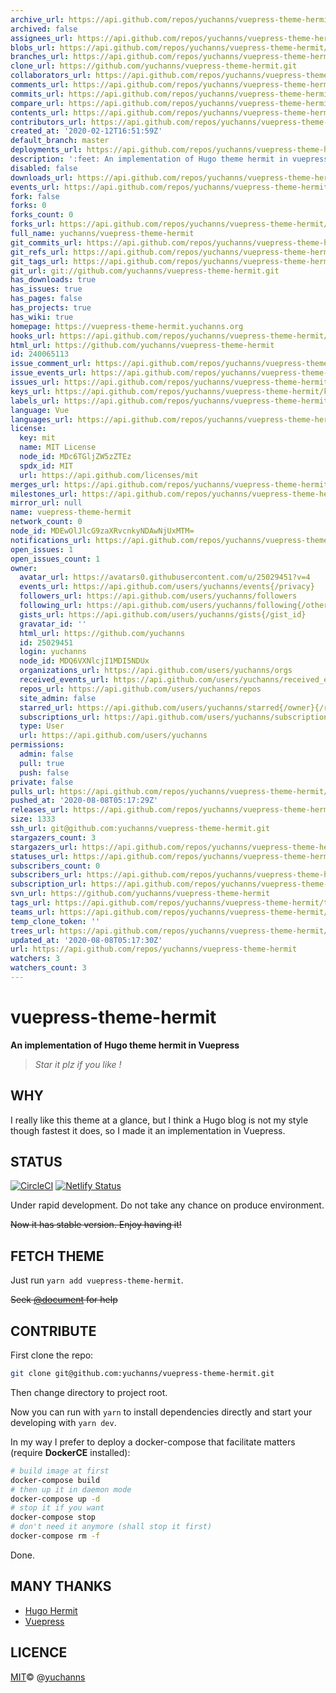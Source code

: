 ```yaml
---
archive_url: https://api.github.com/repos/yuchanns/vuepress-theme-hermit/{archive_format}{/ref}
archived: false
assignees_url: https://api.github.com/repos/yuchanns/vuepress-theme-hermit/assignees{/user}
blobs_url: https://api.github.com/repos/yuchanns/vuepress-theme-hermit/git/blobs{/sha}
branches_url: https://api.github.com/repos/yuchanns/vuepress-theme-hermit/branches{/branch}
clone_url: https://github.com/yuchanns/vuepress-theme-hermit.git
collaborators_url: https://api.github.com/repos/yuchanns/vuepress-theme-hermit/collaborators{/collaborator}
comments_url: https://api.github.com/repos/yuchanns/vuepress-theme-hermit/comments{/number}
commits_url: https://api.github.com/repos/yuchanns/vuepress-theme-hermit/commits{/sha}
compare_url: https://api.github.com/repos/yuchanns/vuepress-theme-hermit/compare/{base}...{head}
contents_url: https://api.github.com/repos/yuchanns/vuepress-theme-hermit/contents/{+path}
contributors_url: https://api.github.com/repos/yuchanns/vuepress-theme-hermit/contributors
created_at: '2020-02-12T16:51:59Z'
default_branch: master
deployments_url: https://api.github.com/repos/yuchanns/vuepress-theme-hermit/deployments
description: ':feet: An implementation of Hugo theme hermit in vuepress'
disabled: false
downloads_url: https://api.github.com/repos/yuchanns/vuepress-theme-hermit/downloads
events_url: https://api.github.com/repos/yuchanns/vuepress-theme-hermit/events
fork: false
forks: 0
forks_count: 0
forks_url: https://api.github.com/repos/yuchanns/vuepress-theme-hermit/forks
full_name: yuchanns/vuepress-theme-hermit
git_commits_url: https://api.github.com/repos/yuchanns/vuepress-theme-hermit/git/commits{/sha}
git_refs_url: https://api.github.com/repos/yuchanns/vuepress-theme-hermit/git/refs{/sha}
git_tags_url: https://api.github.com/repos/yuchanns/vuepress-theme-hermit/git/tags{/sha}
git_url: git://github.com/yuchanns/vuepress-theme-hermit.git
has_downloads: true
has_issues: true
has_pages: false
has_projects: true
has_wiki: true
homepage: https://vuepress-theme-hermit.yuchanns.org
hooks_url: https://api.github.com/repos/yuchanns/vuepress-theme-hermit/hooks
html_url: https://github.com/yuchanns/vuepress-theme-hermit
id: 240065113
issue_comment_url: https://api.github.com/repos/yuchanns/vuepress-theme-hermit/issues/comments{/number}
issue_events_url: https://api.github.com/repos/yuchanns/vuepress-theme-hermit/issues/events{/number}
issues_url: https://api.github.com/repos/yuchanns/vuepress-theme-hermit/issues{/number}
keys_url: https://api.github.com/repos/yuchanns/vuepress-theme-hermit/keys{/key_id}
labels_url: https://api.github.com/repos/yuchanns/vuepress-theme-hermit/labels{/name}
language: Vue
languages_url: https://api.github.com/repos/yuchanns/vuepress-theme-hermit/languages
license:
  key: mit
  name: MIT License
  node_id: MDc6TGljZW5zZTEz
  spdx_id: MIT
  url: https://api.github.com/licenses/mit
merges_url: https://api.github.com/repos/yuchanns/vuepress-theme-hermit/merges
milestones_url: https://api.github.com/repos/yuchanns/vuepress-theme-hermit/milestones{/number}
mirror_url: null
name: vuepress-theme-hermit
network_count: 0
node_id: MDEwOlJlcG9zaXRvcnkyNDAwNjUxMTM=
notifications_url: https://api.github.com/repos/yuchanns/vuepress-theme-hermit/notifications{?since,all,participating}
open_issues: 1
open_issues_count: 1
owner:
  avatar_url: https://avatars0.githubusercontent.com/u/25029451?v=4
  events_url: https://api.github.com/users/yuchanns/events{/privacy}
  followers_url: https://api.github.com/users/yuchanns/followers
  following_url: https://api.github.com/users/yuchanns/following{/other_user}
  gists_url: https://api.github.com/users/yuchanns/gists{/gist_id}
  gravatar_id: ''
  html_url: https://github.com/yuchanns
  id: 25029451
  login: yuchanns
  node_id: MDQ6VXNlcjI1MDI5NDUx
  organizations_url: https://api.github.com/users/yuchanns/orgs
  received_events_url: https://api.github.com/users/yuchanns/received_events
  repos_url: https://api.github.com/users/yuchanns/repos
  site_admin: false
  starred_url: https://api.github.com/users/yuchanns/starred{/owner}{/repo}
  subscriptions_url: https://api.github.com/users/yuchanns/subscriptions
  type: User
  url: https://api.github.com/users/yuchanns
permissions:
  admin: false
  pull: true
  push: false
private: false
pulls_url: https://api.github.com/repos/yuchanns/vuepress-theme-hermit/pulls{/number}
pushed_at: '2020-08-08T05:17:29Z'
releases_url: https://api.github.com/repos/yuchanns/vuepress-theme-hermit/releases{/id}
size: 1333
ssh_url: git@github.com:yuchanns/vuepress-theme-hermit.git
stargazers_count: 3
stargazers_url: https://api.github.com/repos/yuchanns/vuepress-theme-hermit/stargazers
statuses_url: https://api.github.com/repos/yuchanns/vuepress-theme-hermit/statuses/{sha}
subscribers_count: 0
subscribers_url: https://api.github.com/repos/yuchanns/vuepress-theme-hermit/subscribers
subscription_url: https://api.github.com/repos/yuchanns/vuepress-theme-hermit/subscription
svn_url: https://github.com/yuchanns/vuepress-theme-hermit
tags_url: https://api.github.com/repos/yuchanns/vuepress-theme-hermit/tags
teams_url: https://api.github.com/repos/yuchanns/vuepress-theme-hermit/teams
temp_clone_token: ''
trees_url: https://api.github.com/repos/yuchanns/vuepress-theme-hermit/git/trees{/sha}
updated_at: '2020-08-08T05:17:30Z'
url: https://api.github.com/repos/yuchanns/vuepress-theme-hermit
watchers: 3
watchers_count: 3
---
```


# vuepress-theme-hermit
**An implementation of Hugo theme hermit in Vuepress**

> *Star it plz if you like !*

## WHY
I really like this theme at a glance, but I think a Hugo blog is not my style though fastest it does, so I made it an implementation in Vuepress.

## STATUS
[![CircleCI](https://circleci.com/gh/yuchanns/vuepress-theme-hermit/tree/master.svg?style=svg)](https://circleci.com/gh/yuchanns/vuepress-theme-hermit/tree/master)
[![Netlify Status](https://api.netlify.com/api/v1/badges/4b4a6fec-ba27-4c6a-b7e4-5fedda967db4/deploy-status)](https://app.netlify.com/sites/vuepress-theme-hermit/deploys)

Under rapid development. Do not take any chance on produce environment.

~~Now it has stable version. Enjoy having it!~~

## FETCH THEME
Just run `yarn add vuepress-theme-hermit`.

~~Seek [@document]() for help~~

## CONTRIBUTE
First clone the repo:
```sh
git clone git@github.com:yuchanns/vuepress-theme-hermit.git
```
Then change directory to project root.

Now you can run with `yarn` to install dependencies directly and start your developing with `yarn dev`.

In my way I prefer to deploy a docker-compose that facilitate matters (require **DockerCE** installed):
```sh
# build image at first
docker-compose build
# then up it in daemon mode
docker-compose up -d
# stop it if you want
docker-compose stop
# don't need it anymore (shall stop it first)
docker-compose rm -f
```
Done.

## MANY THANKS
* [Hugo Hermit](https://github.com/Track3/hermit)
* [Vuepress](http://vuepress.vuejs.org/)

## LICENCE
[MIT](https://github.com/yuchanns/vuepress-theme-hermit/blob/master/LICENSE)© @[yuchanns](https://github.com/yuchanns)
